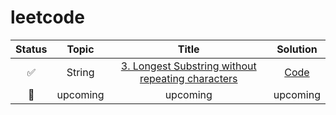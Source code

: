 # leetcode
| Status | Topic | Title | Solution |
| :---: | :---: | :---: | :---: |
| :white_check_mark: | String | [3. Longest Substring without repeating characters](https://leetcode.com/problems/longest-substring-without-repeating-characters)| [Code](https://leetcode.com/problems/longest-substring-without-repeating-characters) |
| :black_square_button: | upcoming | upcoming | upcoming |

